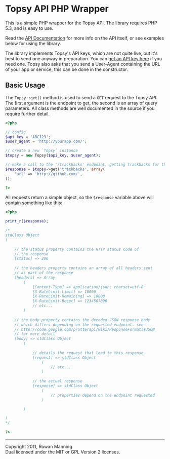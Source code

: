 # Topsy API PHP Wrapper

This is a simple PHP wrapper for the Topsy API. The library requires PHP 5.3, and is easy to use.

Read the [API Documentation](http://code.google.com/p/otterapi/w/list) for more info on the API itself, or see examples below for using the library.

The library implements Topsy's API keys, which are not quite live, but it's best to send one anyway in preparation. You can [get an API key here](http://manage.topsy.com/app/) if you need one. Topsy also asks that you send a User-Agent containing the URL of your app or service, this can be done in the constructor.

## Basic Usage

The `Topsy::get()` method is used to send a `GET` request to the Topsy API. The first argument is the endpoint to get, the second is an array of query parameters. All class methods are well documented in the source if you require further detail.

```php
<?php

// config
$api_key = 'ABC123';
$user_agent = 'http://yourapp.com/';

// create a new `Topsy` instance
$topsy = new Topsy($api_key, $user_agent);

// make a call to the '/trackbacks' endpoint, getting trackbacks for the GitHub website
$response = $topsy->get('trackbacks', array(
	'url' => 'http://github.com/',
));

?>
```

All requests return a simple object, so the `$response` variable above will contain something like this:

```php
<?php

print_r($response);

/*
stdClass Object
(
	
	// the status property contains the HTTP status code of
	// the response
	[status] => 200
	
	// the headers property contains an array of all headers sent
	// as part of the response
	[headers] => Array
		(
			[Content-Type] => application/json; charset=utf-8
			[X-RateLimit-Limit] => 10000
			[X-RateLimit-Remaining] => 10000
			[X-RateLimit-Reset] => 1234567890
			// etc...
		)
	
	// the body property contains the decoded JSON response body
	// which differs depending on the requested endpoint. see
	// http://code.google.com/p/otterapi/wiki/ResponseFormats#JSON
	// for more detail
	[body] => stdClass Object
		(
			
			// details the request that lead to this response
			[request] => stdClass Object
				(
					// etc...
				)
			
			// the actual response
			[response] => stdClass Object
				(
					// properties depend on the endpoint requested
				)

		)

)
*/

?>
```

---

Copyright 2011, Rowan Manning  
Dual licensed under the MIT or GPL Version 2 licenses.